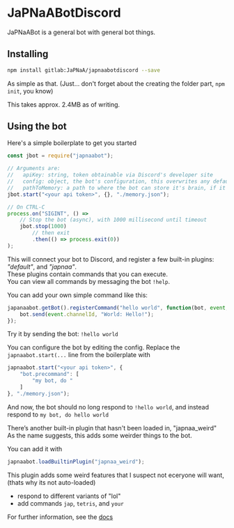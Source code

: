 # JaPNaABotDiscord
JaPNaABot is a general bot with general bot things.




## Installing
```sh
npm install gitlab:JaPNaA/japnaabotdiscord --save
```
As simple as that. (Just... don't forget about the creating the folder part, `npm init`, you know)

This takes approx. 2.4MB as of writing.

## Using the bot
Here's a simple boilerplate to get you started

```javascript
const jbot = require("japnaabot");

// Arguments are: 
//   apiKey: string, token obtainable via Discord's developer site
//   config: object, the bot's configuration, this overwrites any default config
//   pathToMemory: a path to where the bot can store it's brain, if it doesn't exist, it will make one itself.
jbot.start("<your api token>", {}, "./memory.json");

// On CTRL-C
process.on("SIGINT", () => 
    // Stop the bot (async), with 1000 millisecond until timeout
    jbot.stop(1000)
        // then exit
        .then(() => process.exit(0))
);
```
This will connect your bot to Discord, and register a few built-in plugins: *"default"*, and *"japnaa"*. <br>
These plugins contain commands that you can execute. <br>
You can view all commands by messaging the bot `!help`.

You can add your own simple command like this:
```javascript
japanaabot.getBot().registerCommand("hello world", function(bot, event, args) {
    bot.send(event.channelId, "World: Hello!");
});
```
Try it by sending the bot: `!hello world`

You can configure the bot by editing the config. Replace the `japnaabot.start(...` line from the boilerplate with
```javascript
japnaabot.start("<your api token>", {
    "bot.precommand": [
        "my bot, do "
    ]
}, "./memory.json");
```
And now, the bot should no long respond to `!hello world`, and instead respond to `my bot, do hello world`

There’s another built-in plugin that hasn't been loaded in, "japnaa_weird" <br>
As the name suggests, this adds some weirder things to the bot.

You can add it with
```javascript
japnaabot.loadBuiltinPlugin("japnaa_weird");
```

This plugin adds some weird features that I suspect not eceryone will want, (thats why its not auto-loaded)
  - respond to different variants of "lol"
  - add commands `jap`, `tetris`, and `your`


For further information, see the [docs](docs/index.md)
